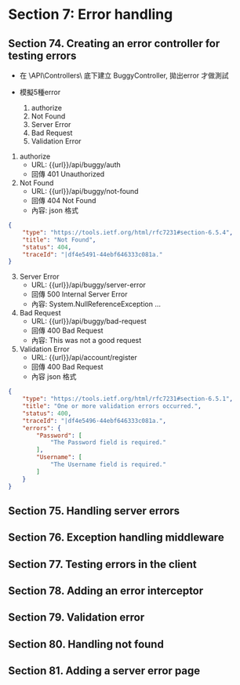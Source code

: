# Section 7: Error handling

## Section 74. Creating an error controller for testing errors

- 在 \API\Controllers\ 底下建立 BuggyController, 拋出error 才做測試

- 模擬5種error
    1. authorize
    2. Not Found
    3. Server Error
    4. Bad Request
    5. Validation Error

1. authorize
    - URL: {{url}}/api/buggy/auth
    - 回傳 401 Unauthorized
2. Not Found
    - URL: {{url}}/api/buggy/not-found
    - 回傳 404 Not Found
    - 內容: json 格式
```json
{
    "type": "https://tools.ietf.org/html/rfc7231#section-6.5.4",
    "title": "Not Found",
    "status": 404,
    "traceId": "|df4e5491-44ebf646333c081a."
}
```
3. Server Error
    - URL: {{url}}/api/buggy/server-error
    - 回傳 500 Internal Server Error 
    - 內容: System.NullReferenceException ... 
4. Bad Request
    - URL: {{url}}/api/buggy/bad-request
    - 回傳 400 Bad Request
    - 內容: This was not a good request
5. Validation Error
    - URL: {{url}}/api/account/register
    - 回傳 400 Bad Request
    - 內容 json 格式

```json
{
    "type": "https://tools.ietf.org/html/rfc7231#section-6.5.1",
    "title": "One or more validation errors occurred.",
    "status": 400,
    "traceId": "|df4e5496-44ebf646333c081a.",
    "errors": {
        "Password": [
            "The Password field is required."
        ],
        "Username": [
            "The Username field is required."
        ]
    }
}
```

## Section 75. Handling server errors

## Section 76. Exception handling middleware

## Section 77. Testing errors in the client

## Section 78. Adding an error interceptor

## Section 79. Validation error

## Section 80. Handling not found

## Section 81. Adding a server error page

